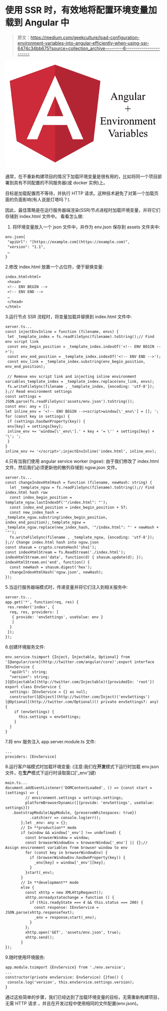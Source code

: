# 使用 SSR 时，有效地将配置环境变量加载到 Angular 中

> 原文：<https://medium.com/geekculture/load-configuration-environment-variables-into-angular-efficiently-when-using-ssr-6474c34bb675?source=collection_archive---------6----------------------->

![](img/d38d821353204eb411575b676f347536.png)

通常，在不重新构建项目的情况下加载环境变量是很有用的，比如将同一个项目部署到具有不同配置的不同服务器(或 docker 实例)上。

目标是加载配置而不等待，并执行 HTTP 请求。这种技术避免了对第一个加载页面的负面影响(有人说是灯塔吗？).

因此，最佳策略是在运行服务器端渲染(SSR)节点进程时加载环境变量，并将它们存储到 index.html 文件中。
看看怎么做:

1.  将环境变量放入一个 json 文件中，并作为 env.json 保存到 assets 文件夹中:

```
env.json{
 "apiUrl": "[https://example.com](https://example.com)",
 "version": "1.1",
 …
}
```

2.修改 index.html 放置一个占位符，便于替换变量:

```
index.html<html>
 <head>
 <!-- ENV BEGIN -->
 <!-- ENV END -->
 …
 </head>
</html>
```

3.运行节点 SSR 流程时，将变量加载并替换到 index.html 文件中:

```
server.ts...
const injectEnvInline = function (filename, envs) {
 let _template_index = fs.readFileSync(filename).toString();// Find env script link
 const env_begin_position = _template_index.indexOf('<!-- ENV BEGIN -->');
 const env_end_position = _template_index.indexOf('<!-- ENV END -->');
 const env_link = _template_index.substring(env_begin_position, env_end_position);

 // Remove env script link and injecting inline environment variables_template_index = _template_index.replace(env_link, envs);
 fs.writeFileSync(filename , _template_index, {encoding: 'utf-8'});
};// Read environment settings
const settings = JSON.parse(fs.readFileSync('assets/env.json').toString());
const env: any = [];
let inline_env = '<!-- ENV BEGIN --><script>window[\'_env\'] = []; ';
for (const key in settings) {
 if (settings.hasOwnProperty(key)) {
 env[key] = settings[key];
 inline_env += 'window[\'_env\'].' + key + '= \'' + settings[key] + '\'; ';
 }
}
inline_env += '</script>';injectEnvInline('index.html', inline_env);
```

4.只有当我们使用 angular service worker (ngsw):
由于我们修改了 index.html 文件，然后我们必须更新他的散列存储到 ngsw.json 文件。

```
server.ts...
const changeIndexHtmlHash = function (filename, newHash: string) {
  let _template_ngsw = fs.readFileSync(filename).toString();// Find index.html hash row
  const index_begin_position = template_ngsw.lastIndexOf('"/index.html": "');
  const index_end_position = index_begin_position + 57;
  const new_index_hash = _template_ngsw.substring(index_begin_position, index_end_position);_template_ngsw = _template_ngsw.replace(new_index_hash, '"/index.html": "' + newHash + '"');
  fs.writeFileSync(filename , _template_ngsw, {encoding: 'utf-8'});
};// Change index.html hash into ngsw.json
const shasum = crypto.createHash('sha1');
const indexHtmlStream = fs.ReadStream('./index.html');
indexHtmlStream.on('data', function(d) { shasum.update(d); });
indexHtmlStream.on('end', function() {
  const newHash = shasum.digest('hex');
  changeIndexHtmlHash('ngsw.json', newHash);
});
```

5.当运行服务器端模式时，传递变量并将它们注入到相关服务中:

```
server.ts...
app.get('*', function(req, res) {
 res.render('index', {
  req, res, providers: [
   { provide: 'envSettings', useValue: env }
   ]
  }
 });
});
```

6.创建环境服务文件:

```
env.service.tsimport {Inject, Injectable, Optional} from '[@angular/core](http://twitter.com/angular/core)';export interface IEnvService {
  "apiUrl": string;
  "version": string;
}[@Injectable](http://twitter.com/Injectable)({providedIn: 'root'})
export class EnvService {
  settings: IEnvService = {} as null;
  constructor([@Inject](http://twitter.com/Inject)('envSettings') [@Optional](http://twitter.com/Optional)() private envSettings?: any) {
    if (envSettings) {
      this.settings = envSettings;
    }
  }
}
```

7.将 env 服务注入 app.server.module.ts 文件:

```
...
providers: [EnvService]
```

8.运行客户端模式时加载环境变量:
(注意:我们在**开发**模式下运行时加载 env.json 文件，在**生产**模式下运行时读取窗口['_env']键)

```
main.ts...
document.addEventListener('DOMContentLoaded', () => {const start = (settings) => {
         // environment.settings = settings.settings;
         platformBrowserDynamic([{provide: 'envSettings', useValue: settings}])
   .bootstrapModule(AppModule, {preserveWhitespaces: true})
           .catch(err => console.log(err));
       };let _env: any = {};
       // In **production** mode
       if (window && window['_env'] !== undefined) {
         const browserWindow = window;
         const browserWindowEnv = browserWindow['_env'] || {};// Assign environment variables from browser window to env
         for (const key in browserWindowEnv) {
           if (browserWindowEnv.hasOwnProperty(key)) {
             _env[key] = window['_env'][key];
           }
         }start(_env);
       }
       // In **development** mode
       else {
         const xhttp = new XMLHttpRequest();
         xhttp.onreadystatechange = function () {
           if (this.readyState === 4 && this.status === 200) {
             const response: IEnvService = JSON.parse(xhttp.responseText);
             _env = response;start(_env);
           }
         };
         xhttp.open('GET', 'assets/env.json', true);
         xhttp.send();
       }
});
```

9.随时使用环境服务:

```
app.module.tsimport {EnvService} from './env.service';
...
constructor(private envService: EnvService) {}foo() {
 console.log('version', this.envService.settings.version);
}
```

通过这些简单的步骤，我们已经达到了加载环境变量的目标，无需重新构建项目，无需 HTTP 请求
，并且在开发过程中使用相同的文件配置(env.json)。